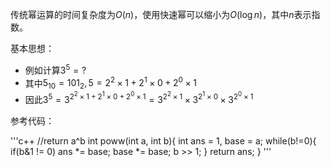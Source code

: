 传统幂运算的时间复杂度为$O(n)$，使用快速幂可以缩小为$O(\log n)$，其中$n$表示指数。

基本思想：

* 例如计算$3^5=?$
* 其中$5_{10}=101_2, 5 = 2^2\times 1+2^1\times 0+2^0\times 1$
* 因此$3^5=3^{2^2\times 1+2^1\times 0+2^0\times 1}=3^{2^2\times 1}\times 3^{2^1\times 0}\times 3^{2^0\times 1}$

参考代码：

'''c++
//return a^b
int poww(int a, int b){
  int ans = 1, base = a;
  while(b!=0){
    if(b&1 != 0) ans *= base;
    base *= base;
    b >> 1;
  }
  return ans;
}
'''
